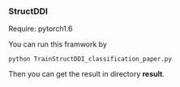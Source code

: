 ### StructDDI

Require:  pytorch1.6

You can run this framwork by 

```shell
python TrainStructDDI_classification_paper.py
```

Then you can get the result in directory **result**.


